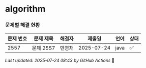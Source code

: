 # algorithm

### 문제별 해결 현황

| 문제 번호 | 문제 제목 | 해결자 | 제출일 | 언어 | 상태 |
|----------|----------|--------|--------|------|------|
| 2557 | 문제 2557 | 민영재 | 2025-07-24 | java | ✅ |---
*Last updated: 2025-07-24 08:43 by GitHub Actions* 🤖
